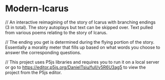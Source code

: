 # Modern-Icarus

// An interactive reimagining of the story of Icarus with branching endings (3 in total). The story autoplays but text can be skipped over.  Text pulled from various poems relating to the story of Icarus.

// The ending you get is determined during the flying portion of the story.  Essentially a morality meter that fills up based on what words you choose to answer the corresponding questions.

// This project uses P5js libraries and requires you to run it on a local server or go to https://editor.p5js.org/DanielTsiu/full/v5R6U3ag5 to view the project from the P5js editor.
